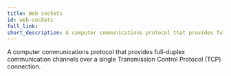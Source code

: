 ```yaml
---
title: Web sockets
id: web-sockets
full_link:
short_description: A computer communications protocol that provides full-duplex communication channels over a single Transmission Control Protocol (TCP) connection.
---
```


A computer communications protocol that provides full-duplex communication channels over a single Transmission Control Protocol (TCP) connection.
